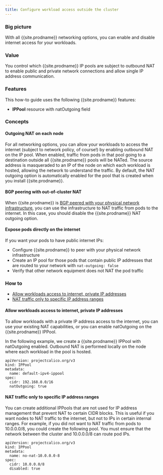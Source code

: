 ```yaml
---
title: Configure workload access outside the cluster
---
```


### Big picture

With all {{site.prodname}} networking options, you can enable and disable internet access for your workloads.

### Value

You control which {{site.prodname}} IP pools are subject to outbound NAT to enable public and private network connections and allow single IP address communication. 

### Features

This how-to guide uses the following {{site.prodname}} features:

- **IPPool** resource with natOutgoing field

### Concepts

#### Outgoing NAT on each node

For all networking options, you can allow your workloads to access the internet (subject to network policy, of course!) by enabling outbound NAT on the IP pool.  When enabled, traffic from pods in that pool going to a destination outside all {{site.prodname}} pools will be NATed.  The source address is masqueraded to an IP of the node on which each workload is hosted, allowing the network to understand the traffic. By default, the NAT outgoing option is automatically enabled for the pool that is created when you install {{site.prodname}}.  

#### BGP peering with out-of-cluster NAT

When {{site.prodname}} is [BGP peered with your physical network infrastructure]({{site.baseurl}}/{{page.version}}/networking/bgp), you can use the infrastructure to NAT traffic from pods to the internet.  In this case, you should disable the {{site.prodname}} NAT outgoing option. 

#### Expose pods directly on the internet

If you want your pods to have public internet IPs:

- Configure {{site.prodname}} to peer with your physical network infrastructure
- Create an IP pool for those pods that contain public IP addresses that are routed to your network with `nat-outgoing: false`
- Verify that other network equipment does not NAT the pod traffic

### How to

- [Allow workloads access to internet, private IP addresses](#allow-workloads-access-to-internet-private-ip-addresses)
- [NAT traffic only to specific IP address ranges](#nat-traffic-only-to-specific-ip-address-ranges)

#### Allow workloads access to internet, private IP addresses

To allow workloads with a private IP address access to the internet, you can use your existing NAT capabilities, or you can enable natOutgoing on the {{site.prodname}} IPPool. 

In the following example, we create a {{site.prodname}} IPPool with natOutgoing enabled. Outbound NAT is performed locally on the node where each workload in the pool is hosted.

```
apiVersion: projectcalico.org/v3
kind: IPPool
metadata:
  name: default-ipv4-ippool
spec:
  cidr: 192.168.0.0/16
  natOutgoing: true
```

#### NAT traffic only to specific IP address ranges

You can create additional IPPools that are not used for IP address management that prevent NAT to certain CIDR blocks. This is useful if you want nodes to NAT traffic to the internet, but not to IPs in certain internal ranges.  For example, if you did not want to NAT traffic from pods to 10.0.0.0/8, you could create the following pool.  You must ensure that the network between the cluster and 10.0.0.0/8 can route pod IPs.

```
apiVersion: projectcalico.org/v3
kind: IPPool
metadata:
  name: no-nat-10.0.0.0-8
spec:
  cidr: 10.0.0.0/8
  disabled: true
```
